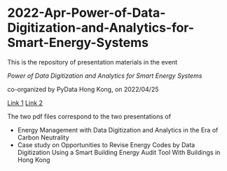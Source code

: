 # 2022-Apr-Power-of-Data-Digitization-and-Analytics-for-Smart-Energy-Systems
This is the repository of presentation materials in the event 

*Power of Data Digitization and Analytics for Smart Energy Systems* 

co-organized by PyData Hong Kong, on 2022/04/25

[Link 1](https://www.meetup.com/PyData-Hong-Kong/events/285267900/ "At PyData Hong Kong")
[Link 2](https://nearyou.imeche.org/near-you/north-east-asia/hong-kong/event-detail?id=20069 "At IMechE")

The two pdf files correspond to the two presentations of

* Energy Management with Data Digitization and Analytics in the Era of Carbon Neutrality
* Case study on Opportunities to Revise Energy Codes by Data Digitization Using a Smart Building Energy Audit Tool With Buildings in Hong Kong